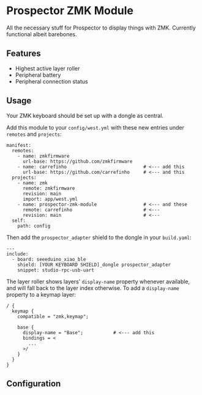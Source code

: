 # Prospector ZMK Module

All the necessary stuff for Prospector to display things with ZMK. Currently functional albeit barebones.

## Features

- Highest active layer roller
- Peripheral battery
- Peripheral connection status

## Usage

Your ZMK keyboard should be set up with a dongle as central.

Add this module to your `config/west.yml` with these new entries under `remotes` and `projects`:

```
manifest:
  remotes:
    - name: zmkfirmware
      url-base: https://github.com/zmkfirmware
    - name: carrefinho                            # <--- add this
      url-base: https://github.com/carrefinho     # <--- and this
  projects:
    - name: zmk
      remote: zmkfirmware
      revision: main
      import: app/west.yml
    - name: prospector-zmk-module                 # <--- and these
      remote: carrefinho                          # <---
      revision: main                              # <---
  self:
    path: config
```

Then add the `prospector_adapter` shield to the dongle in your `build.yaml`:

```
---
include:
  - board: seeeduino_xiao_ble
    shield: [YOUR KEYBOARD SHIELD]_dongle prospector_adapter
    snippet: studio-rpc-usb-uart
```

The layer roller shows layers' `display-name` property whenever available, and will fall back to the layer index otherwise. To add a `display-name` property to a keymap layer:

```
/ {
  keymap {
    compatible = "zmk,keymap";

    base {
      display-name = "Base";           # <--- add this
      bindings = <
        ...
      >/
    }
  }
}
```

## Configuration

